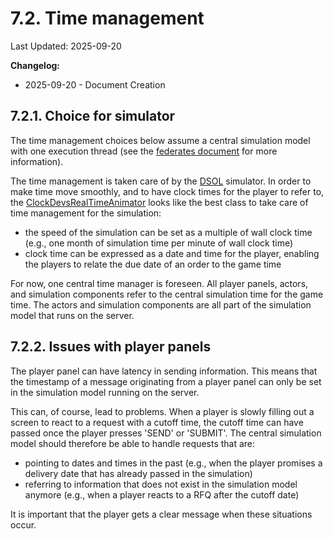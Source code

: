 # 7.2. Time management

Last Updated: 2025-09-20

__Changelog:__
 - 2025-09-20 - Document Creation


## 7.2.1. Choice for simulator

The time management choices below assume a central simulation model with one execution thread (see the [federates document](federates.md) for more information).

The time management is taken care of by the [DSOL](https://github.com/averbraeck/dsol) simulator. In order to make time move smoothly, and to have clock times for the player to refer to, the [ClockDevsRealTimeAnimator](https://github.com/averbraeck/dsol/blob/main/dsol-core/src/main/java/nl/tudelft/simulation/dsol/simulators/clock/ClockDevsRealTimeAnimator.java) looks like the best class to take care of time management for the simulation:

- the speed of the simulation can be set as a multiple of wall clock time (e.g., one month of simulation time per minute of wall clock time)
- clock time can be expressed as a date and time for the player, enabling the players to relate the due date of an order to the game time

For now, one central time manager is foreseen. All player panels, actors, and simulation components refer to the central simulation time for the game time. The actors and simulation components are all part of the simulation model that runs on the server. 


## 7.2.2. Issues with player panels

The player panel can have latency in sending information. This means that the timestamp of a message originating from a player panel can only be set in the simulation model running on the server. 

This can, of course, lead to problems. When a player is slowly filling out a screen to react to a request with a cutoff time, the cutoff time can have passed once the player presses 'SEND' or 'SUBMIT'. The central simulation model should therefore be able to handle requests that are:
- pointing to dates and times in the past (e.g., when the player promises a delivery date that has already passed in the simulation)
- referring to information that does not exist in the simulation model anymore (e.g., when a player reacts to a RFQ after the cutoff date)

It is important that the player gets a clear message when these situations occur. 

